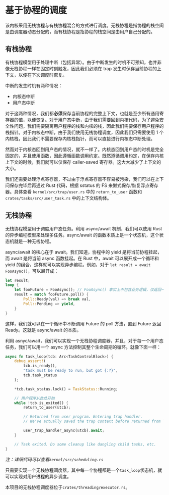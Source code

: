 # 基于协程的调度

该内核采用无栈协程与有栈协程混合的方式进行调度。无栈协程是指协程的栈空间是由调度器动态分配的，而有栈协程是指协程的栈空间是由用户自己分配的。

## 有栈协程

有栈协程模型用于处理中断（包括异常）。由于中断发生的时机不可预知，也并非像无栈协程一样在固定时刻触发，因此我们必须在 trap 发生时保存当前协程的上下文，以便在下次调度时恢复。

中断的发生时机有两种情况：

- 内核态中断
- 用户态中断

对于这两种情况，我们都**必须**保存当前协程的完整上下文，也就是至少所有通用寄存器的值，以便恢复。对于用户态中断，由于我们需要回到内核代码，为了避免安全性问题，我们需要隔离用户程序的栈和内核的栈，因此我们需要保存用户程序的栈指针。对于内核态中断，由于我们使用无栈协程调度，因此我们只需要使用 1 个内核栈，因此我们不需要保存内核栈指针，而可以直接进行内核态中断处理。

然而对于内核态回到用户态的情况，就不一样了。内核态回到用户态的时机是完全固定的，并且使用函数，因此遵循函数调用约定。既然遵循调用约定，在保存内核上下文的时候，我们就可以仅保存 caller-saved 寄存器。这大大减少了上下文的大小。

我们还需要处理浮点寄存器，不过由于浮点寄存器不容易被污染，我们可以在上下问保存完毕后再通过 Rust 代码，根据 sstatus 的 FS 来懒式保存/恢复浮点寄存器。具体查看 `kernel/src/trap/user.rs` 中的 `return_to_user` 函数和`crates/tasks/src/user_task.rs` 中的上下文结构体。

## 无栈协程

无栈协程模型用于调度用户态任务。利用 async/await 机制，我们可以使用 Rust 的异步编程模型来处理多任务。async/await 的函数本质上是一个状态机，这个状态机就是一种无栈协程。

async/await 的核心在于 await。我们知道，协程中的 yield 是将当前协程挂起，而 await 是将当前 async 函数挂起。在 Rust 中，await 可以展开成一个循环和 yield 的组合，这样就可以实现异步编程。例如，对于 `let result = await FooAsync()`，可以展开成：

```rust
let result;
loop {
    let fooFuture = FooAsync(); // FooAsync() 事实上不包含业务逻辑，仅返回一个 Future
    result = match fooFuture.poll() {
        Poll::Ready(val) => break val,
        Poll::Pending => yield,
    }
}
```

这样，我们就可以在一个循环中不断调用 Future 的 poll 方法，直到 Future 返回 Ready。这就是 async/await 的本质。

利用 asnyc/await，我们可以实现一个无栈协程调度器，并且，对于每一个用户态任务，我们可以用一个 async 方法控制其整个生命周期的循环。就像下面一样：

```rust
async fn task_loop(tcb: Arc<TaskControlBlock>) {
    debug_assert!(
        tcb.is_ready(),
        "task must be ready to run, but got {:?}",
        tcb.task_status
    );

    *tcb.task_status.lock() = TaskStatus::Running;

    // 用户程序从此处开始
    while !tcb.is_exited() {
        return_to_user(&tcb);

        // Returned from user program. Entering trap handler.
        // We've actually saved the trap context before returned from `return_to_user`.

        user_trap_handler_async(&tcb).await;
    }

    // Task exited. Do some cleanup like dangling child tasks, etc.
}
```

*注：详细代码可以查看`kernel/src/scheduling.rs`*

只需要实现一个无栈协程调度器，其中每一个协程都是一个`task_loop`状态机，就可以实现对用户进程的异步调度。

本项目的无栈协程调度器位于`crates/threading/executor.rs`。
